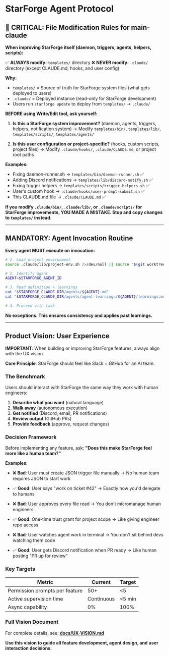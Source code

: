 # StarForge Agent Protocol

## 🚨 CRITICAL: File Modification Rules for main-claude

**When improving StarForge itself (daemon, triggers, agents, helpers, scripts):**

✅ **ALWAYS modify:** `templates/` directory
❌ **NEVER modify:** `.claude/` directory (except CLAUDE.md, hooks, and user config)

**Why:**
- `templates/` = Source of truth for StarForge system files (what gets deployed to users)
- `.claude/` = Deployed instance (read-only for StarForge development)
- Users run `starforge update` to deploy from `templates/` → `.claude/`

**BEFORE using Write/Edit tool, ask yourself:**

1. **Is this a StarForge system improvement?** (daemon, agents, triggers, helpers, notification system)
   → Modify `templates/bin/`, `templates/lib/`, `templates/scripts/`, `templates/agents/`

2. **Is this user configuration or project-specific?** (hooks, custom scripts, project files)
   → Modify `.claude/hooks/`, `.claude/CLAUDE.md`, or project root paths

**Examples:**
- Fixing daemon-runner.sh → `templates/bin/daemon-runner.sh` ✅
- Adding Discord notifications → `templates/lib/discord-notify.sh` ✅
- Fixing trigger helpers → `templates/scripts/trigger-helpers.sh` ✅
- User's custom hook → `.claude/hooks/user-prompt-submit.sh` ✅
- This CLAUDE.md file → `.claude/CLAUDE.md` ✅

**If you modify `.claude/bin/`, `.claude/lib/`, or `.claude/scripts/` for StarForge improvements, YOU MADE A MISTAKE. Stop and copy changes to `templates/` instead.**

---

## MANDATORY: Agent Invocation Routine

**Every agent MUST execute on invocation:**
```bash
# 1. Load project environment
source .claude/lib/project-env.sh 2>/dev/null || source "$(git worktree list --porcelain | grep "^worktree" | head -1 | cut -d' ' -f2)/.claude/lib/project-env.sh"

# 2. Identify agent
AGENT=$STARFORGE_AGENT_ID

# 3. Read definition + learnings
cat "$STARFORGE_CLAUDE_DIR/agents/${AGENT}.md"
cat "$STARFORGE_CLAUDE_DIR/agents/agent-learnings/${AGENT}/learnings.md"

# 4. Proceed with task
```

**No exceptions. This ensures consistency and applies past learnings.**

---

## Product Vision: User Experience

**IMPORTANT**: When building or improving StarForge features, always align with the UX vision.

**Core Principle**: StarForge should feel like Slack + GitHub for an AI team.

### The Benchmark

Users should interact with StarForge the same way they work with human engineers:
1. **Describe what you want** (natural language)
2. **Walk away** (autonomous execution)
3. **Get notified** (Discord, email, PR notifications)
4. **Review output** (GitHub PRs)
5. **Provide feedback** (approve, request changes)

### Decision Framework

Before implementing any feature, ask: **"Does this make StarForge feel more like a human team?"**

**Examples**:
- ❌ **Bad**: User must create JSON trigger file manually → No human team requires JSON to start work
- ✅ **Good**: User says "work on ticket #42" → Exactly how you'd delegate to humans

- ❌ **Bad**: User approves every file read → You don't micromanage human engineers
- ✅ **Good**: One-time trust grant for project scope → Like giving engineer repo access

- ❌ **Bad**: User watches agent work in terminal → You don't sit behind devs watching them code
- ✅ **Good**: User gets Discord notification when PR ready → Like human posting "PR up for review"

### Key Targets

| Metric | Current | Target |
|--------|---------|--------|
| Permission prompts per feature | 50+ | <5 |
| Active supervision time | Continuous | <5 min |
| Async capability | 0% | 100% |

### Full Vision Document

For complete details, see: **[docs/UX-VISION.md](../docs/UX-VISION.md)**

**Use this vision to guide all feature development, agent design, and user interaction decisions.**